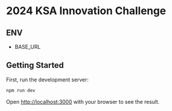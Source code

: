 # 2024 KSA Innovation Challenge

## ENV

- BASE_URL

## Getting Started

First, run the development server:

```bash
npm run dev
```

Open [http://localhost:3000](http://localhost:3000) with your browser to see the result.
